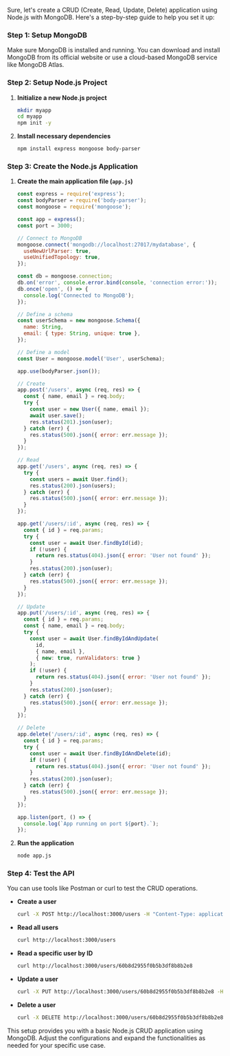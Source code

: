 Sure, let's create a CRUD (Create, Read, Update, Delete) application using Node.js with MongoDB. Here's a step-by-step guide to help you set it up:

### Step 1: Setup MongoDB

Make sure MongoDB is installed and running. You can download and install MongoDB from its official website or use a cloud-based MongoDB service like MongoDB Atlas.

### Step 2: Setup Node.js Project

1. **Initialize a new Node.js project**

   ```bash
   mkdir myapp
   cd myapp
   npm init -y
   ```

2. **Install necessary dependencies**

   ```bash
   npm install express mongoose body-parser
   ```

### Step 3: Create the Node.js Application

1. **Create the main application file (`app.js`)**

   ```javascript
   const express = require('express');
   const bodyParser = require('body-parser');
   const mongoose = require('mongoose');

   const app = express();
   const port = 3000;

   // Connect to MongoDB
   mongoose.connect('mongodb://localhost:27017/mydatabase', {
     useNewUrlParser: true,
     useUnifiedTopology: true,
   });

   const db = mongoose.connection;
   db.on('error', console.error.bind(console, 'connection error:'));
   db.once('open', () => {
     console.log('Connected to MongoDB');
   });

   // Define a schema
   const userSchema = new mongoose.Schema({
     name: String,
     email: { type: String, unique: true },
   });

   // Define a model
   const User = mongoose.model('User', userSchema);

   app.use(bodyParser.json());

   // Create
   app.post('/users', async (req, res) => {
     const { name, email } = req.body;
     try {
       const user = new User({ name, email });
       await user.save();
       res.status(201).json(user);
     } catch (err) {
       res.status(500).json({ error: err.message });
     }
   });

   // Read
   app.get('/users', async (req, res) => {
     try {
       const users = await User.find();
       res.status(200).json(users);
     } catch (err) {
       res.status(500).json({ error: err.message });
     }
   });

   app.get('/users/:id', async (req, res) => {
     const { id } = req.params;
     try {
       const user = await User.findById(id);
       if (!user) {
         return res.status(404).json({ error: 'User not found' });
       }
       res.status(200).json(user);
     } catch (err) {
       res.status(500).json({ error: err.message });
     }
   });

   // Update
   app.put('/users/:id', async (req, res) => {
     const { id } = req.params;
     const { name, email } = req.body;
     try {
       const user = await User.findByIdAndUpdate(
         id,
         { name, email },
         { new: true, runValidators: true }
       );
       if (!user) {
         return res.status(404).json({ error: 'User not found' });
       }
       res.status(200).json(user);
     } catch (err) {
       res.status(500).json({ error: err.message });
     }
   });

   // Delete
   app.delete('/users/:id', async (req, res) => {
     const { id } = req.params;
     try {
       const user = await User.findByIdAndDelete(id);
       if (!user) {
         return res.status(404).json({ error: 'User not found' });
       }
       res.status(200).json(user);
     } catch (err) {
       res.status(500).json({ error: err.message });
     }
   });

   app.listen(port, () => {
     console.log(`App running on port ${port}.`);
   });
   ```

2. **Run the application**

   ```bash
   node app.js
   ```

### Step 4: Test the API

You can use tools like Postman or curl to test the CRUD operations.

- **Create a user**
  ```bash
  curl -X POST http://localhost:3000/users -H "Content-Type: application/json" -d '{"name":"John Doe","email":"john@example.com"}'
  ```

- **Read all users**
  ```bash
  curl http://localhost:3000/users
  ```

- **Read a specific user by ID**
  ```bash
  curl http://localhost:3000/users/60b8d2955f0b5b3df8b8b2e8
  ```

- **Update a user**
  ```bash
  curl -X PUT http://localhost:3000/users/60b8d2955f0b5b3df8b8b2e8 -H "Content-Type: application/json" -d '{"name":"Jane Doe","email":"jane@example.com"}'
  ```

- **Delete a user**
  ```bash
  curl -X DELETE http://localhost:3000/users/60b8d2955f0b5b3df8b8b2e8
  ```

This setup provides you with a basic Node.js CRUD application using MongoDB. Adjust the configurations and expand the functionalities as needed for your specific use case.